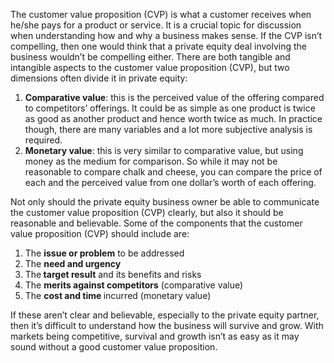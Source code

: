<p>The customer value proposition (CVP) is what a customer receives when he/she pays for a product or service. It is a crucial topic for discussion when understanding how and why a business makes sense. If the CVP isn&#8217;t compelling, then one would think that a private equity deal involving the business wouldn&#8217;t be compelling either. There are both tangible and intangible aspects to the customer value proposition (CVP), but two dimensions often divide it in private equity:</p><ol><li><strong>Comparative value</strong>: this is the perceived value of the offering compared to competitors&#8217; offerings. It could be as simple as one product is twice as good as another product and hence worth twice as much. In practice though, there are many variables and a lot more subjective analysis is required.</li><li><strong>Monetary value</strong>: this is very similar to comparative value, but using money as the medium for comparison. So while it may not be reasonable to compare chalk and cheese, you can compare the price of each and the perceived value from one dollar&#8217;s worth of each offering.</li></ol><p>Not only should the private equity business owner be able to communicate the customer value proposition (CVP) clearly, but also it should be reasonable and believable. Some of the components that the customer value proposition (CVP) should include are:</p><ol><li>The <strong>issue or problem</strong> to be addressed</li><li>The <strong>need and urgency</strong></li><li>The<strong> target result</strong> and its benefits and risks</li><li>The <strong>merits against competitors</strong> (comparative value)</li><li>The <strong>cost and time </strong>incurred (monetary value)</li></ol><p>If these aren&#8217;t clear and believable, especially to the private equity partner, then it&#8217;s difficult to understand how the business will survive and grow. With markets being competitive, survival and growth isn&#8217;t as easy as it may sound without a good customer value proposition.</p>
